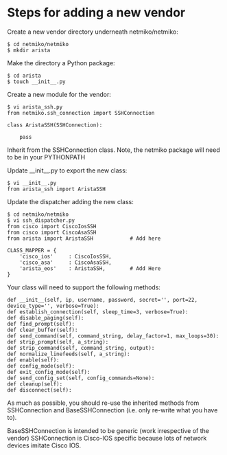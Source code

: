 Steps for adding a new vendor
=======

Create a new vendor directory underneath netmiko/netmiko:

```
$ cd netmiko/netmiko
$ mkdir arista
```
 
Make the directory a Python package:

```
$ cd arista
$ touch __init__.py
```
  
Create a new module for the vendor:

```
$ vi arista_ssh.py
from netmiko.ssh_connection import SSHConnection

class AristaSSH(SSHConnection):

    pass
```
  
Inherit from the SSHConnection class. Note, the netmiko package will need to be in 
your PYTHONPATH

Update \_\_init__.py to export the new class:

```
$ vi __init__.py
from arista_ssh import AristaSSH
```

Update the dispatcher adding the new class:  

```
$ cd netmiko/netmiko
$ vi ssh_dispatcher.py
from cisco import CiscoIosSSH
from cisco import CiscoAsaSSH
from arista import AristaSSH            # Add here

CLASS_MAPPER = {
    'cisco_ios'     : CiscoIosSSH,
    'cisco_asa'     : CiscoAsaSSH,
    'arista_eos'    : AristaSSH,        # Add Here
}
```

Your class will need to support the following methods:

```
def __init__(self, ip, username, password, secret='', port=22, device_type='', verbose=True):
def establish_connection(self, sleep_time=3, verbose=True):
def disable_paging(self):
def find_prompt(self):
def clear_buffer(self):
def send_command(self, command_string, delay_factor=1, max_loops=30):
def strip_prompt(self, a_string):
def strip_command(self, command_string, output):
def normalize_linefeeds(self, a_string):
def enable(self):
def config_mode(self):
def exit_config_mode(self):
def send_config_set(self, config_commands=None):
def cleanup(self):
def disconnect(self):
```

As much as possible, you should re-use the inherited methods from SSHConnection 
and BaseSSHConnection (i.e. only re-write what you have to).

BaseSSHConnection is intended to be generic (work irrespective of the vendor)
SSHConnection is Cisco-IOS specific because lots of network devices imitate Cisco IOS.


